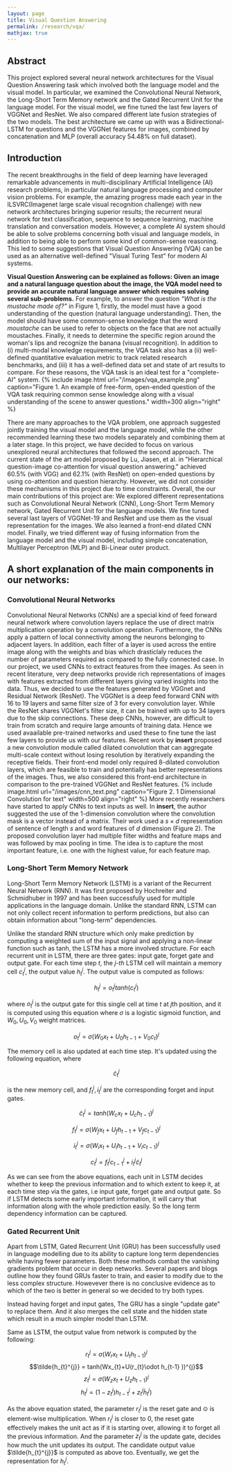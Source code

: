 ```yaml
---
layout: page
title: Visual Question Answering
permalink: /research/vqa/
mathjax: true
---
```


## Abstract 

This project explored several neural network architectures for the Visual Question Answering task which involved both the language model and the visual model. In particular, we examined the Convolutional Neural Network, the Long-Short Term Memory network and the Gated Recurrent Unit for the language model. For the visual model, we fine tuned the last few layers of VGGNet and ResNet. We also compared different late fusion strategies of the two models. The best architecture we came up with was a Bidirectional-LSTM for questions and the VGGNet features for images, combined by concatenation and MLP (overall accuracy 54.48% on full dataset).

## Introduction

The recent breakthroughs in the field of deep learning have leveraged remarkable advancements in multi-disciplinary Artificial Intelligence (AI) research problems, in particular natural language processing and computer vision problems. For example, the amazing progress made each year in the ILSVRC(Imagenet large scale visual recognition challenge) with new network architectures bringing superior results; the recurrent neural network for text classification, sequence to sequence learning, machine translation and conversation models. However, a complete AI system should be able to solve problems concerning both visual and language models, in addition to being able to perform some kind of common-sense reasoning. This led to some suggestions that Visual Question Answering (VQA) can be used as an alternative well-defined "Visual Turing Test" for modern AI systems.

**Visual Question Answering can be explained as follows: Given an image and a natural language question about the image, the VQA model need to provide an accurate natural language answer which requires solving several sub-problems.** For example, to answer the question *"What is the mustache made of?"* in Figure 1, firstly, the model must have a good understanding of the question (natural language understanding). Then, the model should have some common-sense knowledge that the word *moustache* can be used to refer to objects on the face that are not actually moustaches. Finally, it needs to determine the specific region around the woman's lips and recognize the banana (visual recognition). In addition to (i) multi-modal knowledge requirements, the VQA task also has a (ii) well-defined quantitative evaluation metric to track related research benchmarks, and (iii) it has a well-defined data set and state of art results to compare. For these reasons, the VQA task is an ideal test for a "complete-AI" system.
{% include image.html url="/images/vqa_example.png" caption="Figure 1. An example of free-form, open-ended question of the VQA task requiring common sense knowledge along with a visual understanding of the scene to answer questions." width=300 align="right" %}

There are many approaches to the VQA problem, one approach suggested jointly training the visual model and the language model, while the other recommended learning these two models separately and combining them at a later stage. In this project, we have decided to focus on various unexplored neural architectures that followed the second approach. The current state of the art model proposed by Lu, Jiasen, et al. in "Hierarchical question-image co-attention for visual question answering." achieved 60.5% (with VGG) and 62.1% (with ResNet) on open-ended questions by using co-attention and question hierarchy. However, we did not consider these mechanisms in this project due to time constraints. Overall, the our main contributions of this project are:
We explored different representations such as Convolutional Neural Network (CNN), Long-Short Term Memory network, Gated Recurrent Unit for the language models.
We fine tuned several last layers of VGGNet-19 and ResNet and use them as the visual representation for the images. We also learned a front-end dilated CNN model. 
Finally, we tried different way of fusing information from the language model and the visual model, including simple concatenation, Multilayer Perceptron (MLP) and Bi-Linear outer product.

## A short explanation of the main components in our networks:

### Convolutional Neural Networks

Convolutional Neural Networks (CNNs) are a special kind of feed forward neural network where convolution layers replace the use of direct matrix multiplication operation by a convolution operation. Furthermore, the CNNs apply a pattern of local connectivity among the neurons belonging to adjacent layers. In addition, each filter of a layer is used across the entire image along with the weights and bias which drasticlaly reduces the number of parameters required as compared to the fully connected case. In our project, we used CNNs to extract features from thee images. As seen in recent literature, very deep networks provide rich representations of images with features extracted from different layers giving varied insights into the data. Thus, we decided to use the features generated by VGGnet and Residual Network (ResNet).
The VGGNet is a deep feed forward CNN with 16 to 19 layers and same filter size of 3 for every convolution layer. While the ResNet shares VGGNet's filter size, it can be trained with up to 34 layers due to the skip connections. These deep CNNs, however, are difficult to train from scratch and require large amounts of training data. Hence we used avaailable pre-trained networks and used these to fine tune the last few layers to provide us with our features. Recent work by **insert** proposed a new convolution module called dilated convolution that can aggregate multi-scale context without losing resolution by iteratively expanding the receptive fields. Their front-end model only required 8-dilated convolution layers, which are feasible to train and potentially has better representations of the images. Thus, we also considered this front-end architecture in comparison to the pre-trained VGGNet and ResNet features.
{% include image.html url="/images/cnn_text.png" caption="Figure 2. 1 Dimensional Convolution for text" width=500 align="right" %}
More recently researchers have started to apply CNNs to text inputs as well. In **insert**, the author suggested the use of the 1-dimension convolution where the convolution mask is a vector instead of a matrix. Their work used a $s \times d$ representation of sentence of length $s$ and word features of $d$ dimension (Figure 2). The proposed convolution layer had multiple filter widths and feature maps and was followed by max pooling in time. The idea is to capture the most important feature, i.e. one with the highest value, for each feature map. 


### Long-Short Term Memory Network
Long-Short Term Memory Network (LSTM) is a variant of the Recurrent Neural Network (RNN). It was first proposed by Hochreiter and Schmidhuber in 1997 and has been successfully used for multiple applications in the language domain. 
Unlike the standard RNN, LSTM can not only collect recent information to perform predictions, but also can obtain information about "long-term" dependencies.

Unlike the standard RNN structure which only make prediction by computing a weighted sum of the input signal and applying a non-linear function such as tanh, the LSTM has a more involved structure. For each recurrent unit in LSTM, there are three gates: input gate, forget gate and output gate. For each time step *t*, the *j-th* LSTM cell will maintain a memory cell $c_{t}^{j}$, the output value $h_{t}^{j}$. The output value is computed as follows:

$$h_{t}^{j} = o_{t}^{j}tanh(c_{t}^{j})$$

where $o_{t}^{j}$ is the output gate for this single cell at time $t$ at $j$th position, and it is computed using this equation where $\sigma$ is a logistic sigmoid function, and $W_{0}, U_{0}, V_{0}$ weight matrices.

$$o_{t}^{j} = \sigma (W_{0}x_{t}+U_{0}h_{t-1}+V_{0}c_{t})^{j}$$

The memory cell is also updated at each time step. It's updated using the following equation, where

$$\tilde{c}_{t}^{j}$$

is the new memory cell, and $f_{t}^{j}, i_{t}^{j}$ are the corresponding forget and input gates.

$$ \tilde{c}_{t}^{j} = tanh(W_{c}x_{t}+U_{c}h_{t-1})^{j}$$

$$f_{t}^{j} = \sigma (W_{f}x_{t}+U_{f}h_{t-1}+V_{f}c_{t-1})^{j}$$

$$i_{t}^{j} = \sigma (W_{i}x_{t}+U_{i}h_{t-1}+V_{i}c_{t-1})^{j} $$

$$c_{t}^{j} = f_{t}^{j}c_{t-1}^{j}+i_{t}^{j}\tilde{c}_{t}^{j}$$

As we can see from the above equations, each unit in LSTM decides whether to keep the previous information and to which extent to keep it, at each time step via the gates, i.e input gate, forget gate and output gate. So if LSTM detects some early important information, it will carry that information along with the whole prediction easily. So the long term dependency information can be captured.

### Gated Recurrent Unit
Apart from LSTM, Gated Recurrent Unit (GRU) has been successfully used in language modelling due to its ability to capture long term dependencies while having fewer parameters. Both these methods combat the vanishing gradients problem that occur in deep networks. Several papers and blogs outline how they found GRUs faster to train, and easier to modify due to the less complex structure. Howevever there is no conclusive evidence as to which of the two is better in general so we decided to try both types.

Instead having forget and input gates, The GRU has a single "update gate" to replace them. And it also merges the cell state and the hidden state which result in a much simpler model than LSTM. 

Same as LSTM, the output value from network is computed by the following:

$$r_{t}^{j} = \sigma (W_{r}x_{t} + U_{t}h_{t-1})^{j}$$
$$\tilde{h_{t}^{j}} = tanh(Wx_{t}+U(r_{t}\odot h_{t-1} ))^{j}$$
$$z_{t}^{j} = \sigma (W_{z}x_{t}+U_{z}h_{t-1})^{j}$$
$$h_{t}^{j} = (1-z_{t}^{j})h_{t-1}^{j}+z_{t}^{j}\tilde{h}_{t}^{j})$$ 

As the above equation stated, the parameter $r_{t}^{j}$ is the reset gate and $\odot$ is element-wise multiplication. When $r_{t}^{j}$ is closer to 0, the reset gate effectively makes the unit act as if it is starting over, allowing it to forget all the previous information. And the parameter $z_{t}^{j}$ is the update gate, decides how much the unit updates its output. The candidate output value $\tilde{h_{t}^{j}}$ is computed as above too. Eventually, we get the representation for $h_{t}^{j}$.

